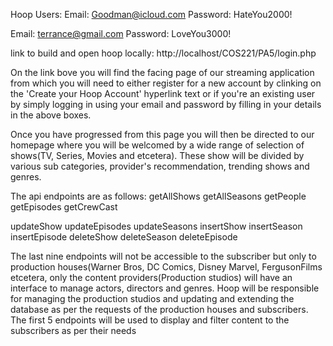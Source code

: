 Hoop Users:
Email: Goodman@icloud.com
Password: HateYou2000!

Email: terrance@gmail.com
Password: LoveYou3000!

link to build and open hoop locally: http://localhost/COS221/PA5/login.php

On the link bove you will find the facing page of our streaming application from which you will need to either register for a new account by clinking on the 'Create your Hoop Account' hyperlink text or if you're an existing user by simply logging in using your email and password by filling in your details in the above boxes.

Once you have progressed from this page you will then be directed to our homepage where you will be welcomed by a wide range of selection of shows(TV, Series, Movies and etcetera). These show will be divided by various sub categories, provider's recommendation, trending shows and genres.

The api endpoints are as follows:
getAllShows
getAllSeasons
getPeople
getEpisodes
getCrewCast

updateShow
updateEpisodes
updateSeasons
insertShow
insertSeason
insertEpisode
deleteShow
deleteSeason
deleteEpisode

The last nine endpoints will not be accessible to the subscriber but only to production houses(Warner Bros, DC Comics, Disney Marvel, FergusonFilms etcetera, only the content providers(Production studios) will have an interface to manage actors, directors and genres. Hoop will be responsible for managing the production studios and updating and extending the database as per the requests of the production houses and subscribers. 
The first 5 endpoints will be used to display and filter content to the subscribers as per their needs
